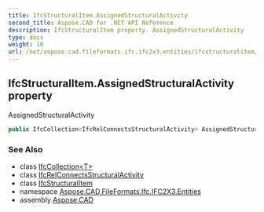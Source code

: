 ```yaml
---
title: IfcStructuralItem.AssignedStructuralActivity
second_title: Aspose.CAD for .NET API Reference
description: IfcStructuralItem property. AssignedStructuralActivity
type: docs
weight: 10
url: /net/aspose.cad.fileformats.ifc.ifc2x3.entities/ifcstructuralitem/assignedstructuralactivity/
---
```

## IfcStructuralItem.AssignedStructuralActivity property

AssignedStructuralActivity

```csharp
public IfcCollection<IfcRelConnectsStructuralActivity> AssignedStructuralActivity { get; }
```

### See Also

* class [IfcCollection&lt;T&gt;](../../../aspose.cad.fileformats.ifc/ifccollection-1/)
* class [IfcRelConnectsStructuralActivity](../../ifcrelconnectsstructuralactivity/)
* class [IfcStructuralItem](../)
* namespace [Aspose.CAD.FileFormats.Ifc.IFC2X3.Entities](../../ifcstructuralitem/)
* assembly [Aspose.CAD](../../../)


